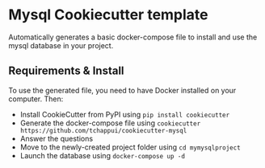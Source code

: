 # Mysql Cookiecutter template

Automatically generates a basic docker-compose file to install and use the mysql database in your project.

## Requirements & Install

To use the generated file, you need to have Docker installed on your computer. Then:

- Install CookieCutter from PyPI using `pip install cookiecutter`
- Generate the docker-compose file using `cookiecutter https://github.com/tchappui/cookiecutter-mysql`
- Answer the questions
- Move to the newly-created project folder using `cd mymysqlproject`
- Launch the database using `docker-compose up -d`
